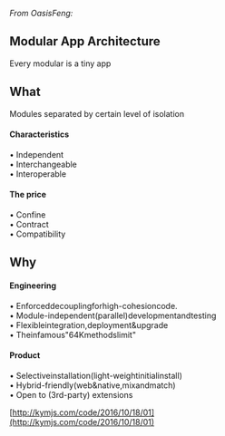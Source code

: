 *From OasisFeng:*

## Modular App Architecture  

Every modular is a tiny app

## What 
Modules separated by certain level of isolation  

#### Characteristics  • Independent  • Interchangeable   
• Interoperable  
#### The price  • Confine  • Contract  • Compatibility  

## Why

#### Engineering
• Enforceddecouplingforhigh-cohesioncode.  • Module-independent(parallel)developmentandtesting     
• Flexibleintegration,deployment&upgrade  • Theinfamous"64Kmethodslimit"  

#### Product
• Selectiveinstallation(light-weightinitialinstall)   • Hybrid-friendly(web&native,mixandmatch)   • Open to (3rd-party) extensions  

[http://kymjs.com/code/2016/10/18/01](http://kymjs.com/code/2016/10/18/01)  